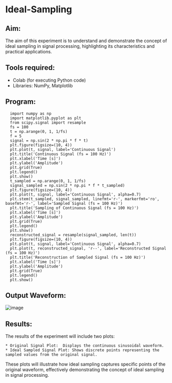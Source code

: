# Ideal-Sampling
## Aim:

  The aim of this experiment is to understand and demonstrate the concept of ideal sampling in signal processing, highlighting its characteristics and practical applications.

## Tools required:
  
  * Colab (for executing Python code)
  * Libraries: NumPy, Matplotlib

## Program:
~~~
  import numpy as np
  import matplotlib.pyplot as plt
  from scipy.signal import resample
  fs = 100
  t = np.arange(0, 1, 1/fs) 
  f = 5
  signal = np.sin(2 * np.pi * f * t)
  plt.figure(figsize=(10, 4))
  plt.plot(t, signal, label='Continuous Signal')
  plt.title('Continuous Signal (fs = 100 Hz)')
  plt.xlabel('Time [s]')
  plt.ylabel('Amplitude')
  plt.grid(True)
  plt.legend()
  plt.show()
  t_sampled = np.arange(0, 1, 1/fs)
  signal_sampled = np.sin(2 * np.pi * f * t_sampled)
  plt.figure(figsize=(10, 4))
  plt.plot(t, signal, label='Continuous Signal', alpha=0.7)
  plt.stem(t_sampled, signal_sampled, linefmt='r-', markerfmt='ro', basefmt='r-', label='Sampled Signal (fs = 100 Hz)')
  plt.title('Sampling of Continuous Signal (fs = 100 Hz)')
  plt.xlabel('Time [s]')
  plt.ylabel('Amplitude')
  plt.grid(True)
  plt.legend()
  plt.show()
  reconstructed_signal = resample(signal_sampled, len(t))
  plt.figure(figsize=(10, 4))
  plt.plot(t, signal, label='Continuous Signal', alpha=0.7)
  plt.plot(t, reconstructed_signal, 'r--', label='Reconstructed Signal (fs = 100 Hz)')
  plt.title('Reconstruction of Sampled Signal (fs = 100 Hz)')
  plt.xlabel('Time [s]')
  plt.ylabel('Amplitude')
  plt.grid(True)
  plt.legend()
  plt.show()
~~~

## Output Waveform:

![image](https://github.com/user-attachments/assets/0674414f-553d-46c4-9ffb-d9d9d79ff29a)

## Results:

  The results of the experiment will include two plots:
  
    * Original Signal Plot:  Displays the continuous sinusoidal waveform.
    * Ideal Sampled Signal Plot: Shows discrete points representing the sampled values from the original signal.
  These plots will illustrate how ideal sampling captures specific points of the original waveform, effectively demonstrating the concept of ideal sampling in signal processing.

